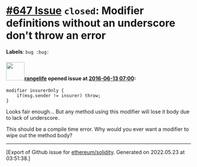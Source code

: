 # [\#647 Issue](https://github.com/ethereum/solidity/issues/647) `closed`: Modifier definitions without an underscore don't throw an error
**Labels**: `bug :bug:`


#### <img src="https://avatars.githubusercontent.com/u/56602?u=14109979f2217a3722c1e7540dc23c16d510ed5d&v=4" width="50">[rangelife](https://github.com/rangelife) opened issue at [2016-06-13 07:00](https://github.com/ethereum/solidity/issues/647):

```
modifier insurerOnly {
    if(msg.sender != insurer) throw;
}
```

Looks fair enough... But any method using this modifier will lose it body due to lack of underscore.

This should be a compile time error. Why would you ever want a modifier to wipe out the method body?





-------------------------------------------------------------------------------



[Export of Github issue for [ethereum/solidity](https://github.com/ethereum/solidity). Generated on 2022.05.23 at 03:51:38.]
